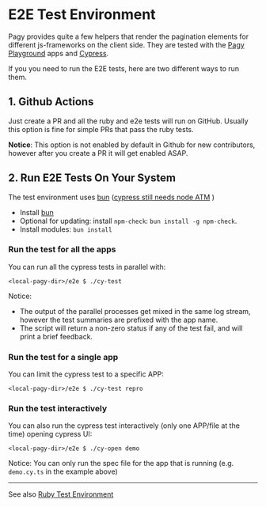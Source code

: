 # E2E Test Environment

Pagy provides quite a few helpers that render the pagination elements for different js-frameworks on the client side. They are
tested with the [Pagy Playground](https://ddnexus.github.io/pagy/playground/) apps and [Cypress](https://www.cypress.io).

If you you need to run the E2E tests, here are two different ways to run them.

## 1. Github Actions

Just create a PR and all the ruby and e2e tests will run on GitHub. Usually this option is fine for simple PRs that pass the ruby
tests.

**Notice**: This option is not enabled by default in Github for new contributors, however after you create a PR it will get
enabled ASAP.

## 2. Run E2E Tests On Your System

The test environment uses [bun](https://bun.sh) ([cypress still needs node ATM](https://github.com/cypress-io/cypress/issues/28962) )
- Install [bun](https://bun.sh/docs/installation)
- Optional for updating: install `npm-check`: `bun install -g npm-check`.
- Install modules: `bun install`

### Run the test for all the apps

You can run all the cypress tests in parallel with:

```shell
<local-pagy-dir>/e2e $ ./cy-test
```

Notice:

- The output of the parallel processes get mixed in the same log stream, however the test summaries are prefixed with the app name.
- The script will return a non-zero status if any of the test fail, and will print a brief feedback.

### Run the test for a single app

You can limit the cypress test to a specific APP:

```shell
<local-pagy-dir>/e2e $ ./cy-test repro
```

### Run the test interactively

You can also run the cypress test interactively (only one APP/file at the time) opening cypress UI:

```shell
<local-pagy-dir>/e2e $ ./cy-open demo
```

Notice: You can only run the spec file for the app that is running (e.g. `demo.cy.ts` in the example above)

---

See also [Ruby Test Environment](https://github.com/ddnexus/pagy/tree/master/test)

